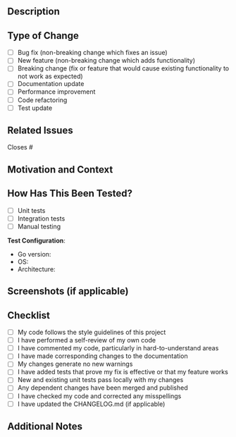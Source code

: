 ## Description

<!-- Provide a brief description of the changes in this PR -->

## Type of Change

<!-- Mark the relevant option with an "x" -->

- [ ] Bug fix (non-breaking change which fixes an issue)
- [ ] New feature (non-breaking change which adds functionality)
- [ ] Breaking change (fix or feature that would cause existing functionality to not work as expected)
- [ ] Documentation update
- [ ] Performance improvement
- [ ] Code refactoring
- [ ] Test update

## Related Issues

<!-- Link to related issues, e.g., "Closes #123" or "Fixes #456" -->

Closes #

## Motivation and Context

<!-- Why is this change required? What problem does it solve? -->

## How Has This Been Tested?

<!-- Describe the tests you ran to verify your changes -->

- [ ] Unit tests
- [ ] Integration tests
- [ ] Manual testing

**Test Configuration**:
- Go version:
- OS:
- Architecture:

## Screenshots (if applicable)

<!-- Add screenshots to help explain your changes -->

## Checklist

<!-- Mark completed items with an "x" -->

- [ ] My code follows the style guidelines of this project
- [ ] I have performed a self-review of my own code
- [ ] I have commented my code, particularly in hard-to-understand areas
- [ ] I have made corresponding changes to the documentation
- [ ] My changes generate no new warnings
- [ ] I have added tests that prove my fix is effective or that my feature works
- [ ] New and existing unit tests pass locally with my changes
- [ ] Any dependent changes have been merged and published
- [ ] I have checked my code and corrected any misspellings
- [ ] I have updated the CHANGELOG.md (if applicable)

## Additional Notes

<!-- Any additional information that reviewers should know -->
